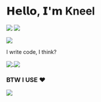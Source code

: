 # 𝗛𝗲𝗹𝗹𝗼, 𝗜'𝗺 Kneel

[![](https://img.shields.io/badge/Buy_Me_A_Coffee-FFDD00?style=for-the-badge&logo=buy-me-a-coffee&logoColor=black)](https://www.buymeacoffee.com/kneel)
![](https://komarev.com/ghpvc/?username=xkn33l&label=VIEWS&style=flat-square)

![](https://github-profile-trophy.vercel.app/?username=xkn33l&no-frame=true&theme=nord)

I write code, I think?


<a href="https://github.com/anuraghazra/github-readme-stats">
  <img align="center" src="https://github-readme-stats.vercel.app/api?username=xkn33l&count_private=true&show_icons=true&theme=tokyonight&hide_border=true" />
</a>
<a href="https://github.com/anuraghazra/github-readme-stats">
  <img align="center" src="https://github-readme-stats.vercel.app/api/top-langs/?username=xkn33l&theme=tokyonight&hide_border=true&layout=classic" />
</a>

### BTW I USE ❤️
![](https://img.shields.io/badge/Arch_Linux-1793D1?style=for-the-badge&logo=arch-linux&logoColor=white)


